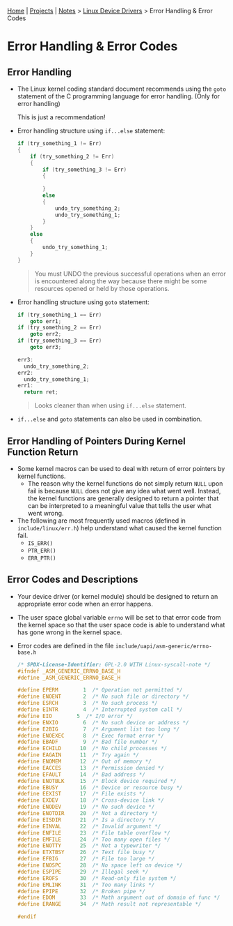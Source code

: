 [Home](../../) | [Projects](../../projects) | [Notes](../) > <a href="./">Linux Device Drivers</a> > Error Handling & Error Codes

# Error Handling & Error Codes



## Error Handling

* The Linux kernel coding standard document recommends using the `goto` statement of the C programming language for error handling. (Only for error handling)

  This is just a recommendation!

* Error handling structure using `if...else` statement:

  ```c
  if (try_something_1 != Err)
  {
      if (try_something_2 != Err)
      {
          if (try_something_3 != Err)
          {
              
          }
          else
          {
              undo_try_something_2;
              undo_try_something_1;
          }
      }
      else
      {
          undo_try_something_1;
      }
  }
  ```

  > You must UNDO the previous successful operations when an error is encountered along the way because there might be some resources opened or held by those operations.

* Error handling structure using `goto` statement:

  ```c
  if (try_something_1 == Err)
      goto err1;
  if (try_something_2 == Err)
      goto err2;
  if (try_something_3 == Err)
      goto err3;
  
  err3:
  	undo_try_something_2;
  err2:
  	undo_try_something_1;
  err1:
  	return ret;
  ```

  > Looks cleaner than when using `if...else` statement.

* `if...else` and `goto` statements can also be used in combination.



## Error Handling of Pointers During Kernel Function Return

* Some kernel macros can be used to deal with return of error pointers by kernel functions.
  * The reason why the kernel functions do not simply return `NULL` upon fail is because `NULL` does not give any idea what went well. Instead, the kernel functions are generally designed to return a pointer that can be interpreted to a meaningful value that tells the user what went wrong.
* The following are most frequently used macros (defined in `include/linux/err.h`) help understand what caused the kernel function fail.
  * `IS_ERR()`
  * `PTR_ERR()`
  * `ERR_PTR()`



## Error Codes and Descriptions

* Your device driver (or kernel module) should be designed to return an appropriate error code when an error happens.

* The user space global variable `errno` will be set to that error code from the kernel space so that the user space code is able to understand what has gone wrong in the kernel space.

* Error codes are defined in the file `include/uapi/asm-generic/errno-base.h`

  ```c
  /* SPDX-License-Identifier: GPL-2.0 WITH Linux-syscall-note */
  #ifndef _ASM_GENERIC_ERRNO_BASE_H
  #define _ASM_GENERIC_ERRNO_BASE_H
  
  #define EPERM        1  /* Operation not permitted */
  #define ENOENT       2  /* No such file or directory */
  #define ESRCH        3  /* No such process */
  #define EINTR        4  /* Interrupted system call */
  #define EIO      	 5  /* I/O error */
  #define ENXIO        6  /* No such device or address */
  #define E2BIG        7  /* Argument list too long */
  #define ENOEXEC      8  /* Exec format error */
  #define EBADF        9  /* Bad file number */
  #define ECHILD      10  /* No child processes */
  #define EAGAIN      11  /* Try again */
  #define ENOMEM      12  /* Out of memory */
  #define EACCES      13  /* Permission denied */
  #define EFAULT      14  /* Bad address */
  #define ENOTBLK     15  /* Block device required */
  #define EBUSY       16  /* Device or resource busy */
  #define EEXIST      17  /* File exists */
  #define EXDEV       18  /* Cross-device link */
  #define ENODEV      19  /* No such device */
  #define ENOTDIR     20  /* Not a directory */
  #define EISDIR      21  /* Is a directory */
  #define EINVAL      22  /* Invalid argument */
  #define ENFILE      23  /* File table overflow */
  #define EMFILE      24  /* Too many open files */
  #define ENOTTY      25  /* Not a typewriter */
  #define ETXTBSY     26  /* Text file busy */
  #define EFBIG       27  /* File too large */
  #define ENOSPC      28  /* No space left on device */
  #define ESPIPE      29  /* Illegal seek */
  #define EROFS       30  /* Read-only file system */
  #define EMLINK      31  /* Too many links */
  #define EPIPE       32  /* Broken pipe */
  #define EDOM        33  /* Math argument out of domain of func */
  #define ERANGE      34  /* Math result not representable */
  
  #endif
  ```
